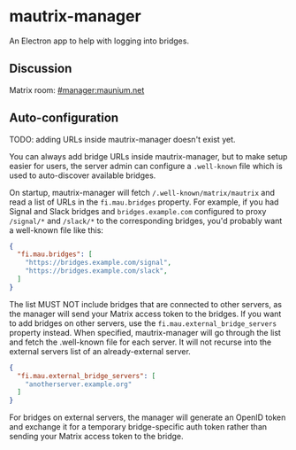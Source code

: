 # mautrix-manager
An Electron app to help with logging into bridges.

## Discussion
Matrix room: [#manager:maunium.net](https://matrix.to/#/#manager:maunium.net)

## Auto-configuration
TODO: adding URLs inside mautrix-manager doesn't exist yet.  

You can always add bridge URLs inside mautrix-manager, but to make setup easier
for users, the server admin can configure a `.well-known` file which is used to
auto-discover available bridges.

On startup, mautrix-manager will fetch `/.well-known/matrix/mautrix` and read a
list of URLs in the `fi.mau.bridges` property. For example, if you had Signal
and Slack bridges and `bridges.example.com` configured to proxy `/signal/*` and
`/slack/*` to the corresponding bridges, you'd probably want a well-known file
like this:

```json
{
  "fi.mau.bridges": [
    "https://bridges.example.com/signal",
    "https://bridges.example.com/slack",
  ]
}
```

The list MUST NOT include bridges that are connected to other servers, as the
manager will send your Matrix access token to the bridges. If you want to add
bridges on other servers, use the `fi.mau.external_bridge_servers` property
instead. When specified, mautrix-manager will go through the list and fetch the
.well-known file for each server. It will not recurse into the external servers
list of an already-external server.

```json
{
  "fi.mau.external_bridge_servers": [
    "anotherserver.example.org"
  ]
}
```

For bridges on external servers, the manager will generate an OpenID token and
exchange it for a temporary bridge-specific auth token rather than sending your
Matrix access token to the bridge.
